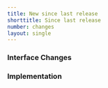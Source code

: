 ```yaml
---
title: New since last release
shorttitle: Since last release
number: changes
layout: single
---
```


### Interface Changes

### Implementation

